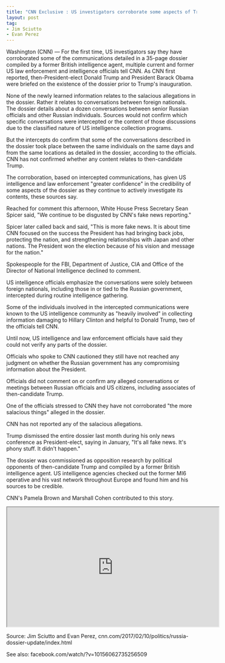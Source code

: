 ```yaml
---
title: "CNN Exclusive : US investigators corroborate some aspects of Trump Russia Dossier"
layout: post
tag:
- Jim Sciutto
- Evan Perez
---
```


Washington (CNN) — For the first time, US investigators say they have corroborated some of the communications detailed in a 35-page dossier compiled by a former British intelligence agent, multiple current and former US law enforcement and intelligence officials tell CNN. As CNN first reported, then-President-elect Donald Trump and President Barack Obama were briefed on the existence of the dossier prior to Trump's inauguration.

None of the newly learned information relates to the salacious allegations in the dossier. Rather it relates to conversations between foreign nationals. The dossier details about a dozen conversations between senior Russian officials and other Russian individuals. Sources would not confirm which specific conversations were intercepted or the content of those discussions due to the classified nature of US intelligence collection programs.

But the intercepts do confirm that some of the conversations described in the dossier took place between the same individuals on the same days and from the same locations as detailed in the dossier, according to the officials. CNN has not confirmed whether any content relates to then-candidate Trump.

The corroboration, based on intercepted communications, has given US intelligence and law enforcement "greater confidence" in the credibility of some aspects of the dossier as they continue to actively investigate its contents, these sources say.

Reached for comment this afternoon, White House Press Secretary Sean Spicer said, "We continue to be disgusted by CNN's fake news reporting."

Spicer later called back and said, "This is more fake news. It is about time CNN focused on the success the President has had bringing back jobs, protecting the nation, and strengthening relationships with Japan and other nations. The President won the election because of his vision and message for the nation."

Spokespeople for the FBI, Department of Justice, CIA and Office of the Director of National Intelligence declined to comment.

US intelligence officials emphasize the conversations were solely between foreign nationals, including those in or tied to the Russian government, intercepted during routine intelligence gathering.

Some of the individuals involved in the intercepted communications were known to the US intelligence community as "heavily involved" in collecting information damaging to Hillary Clinton and helpful to Donald Trump, two of the officials tell CNN.

Until now, US intelligence and law enforcement officials have said they could not verify any parts of the dossier.

Officials who spoke to CNN cautioned they still have not reached any judgment on whether the Russian government has any compromising information about the President.

Officials did not comment on or confirm any alleged conversations or meetings between Russian officials and US citizens, including associates of then-candidate Trump.

One of the officials stressed to CNN they have not corroborated "the more salacious things" alleged in the dossier.

CNN has not reported any of the salacious allegations.

Trump dismissed the entire dossier last month during his only news conference as President-elect, saying in January, "It's all fake news. It's phony stuff. It didn't happen."

The dossier was commissioned as opposition research by political opponents of then-candidate Trump and compiled by a former British intelligence agent. US intelligence agencies checked out the former MI6 operative and his vast network throughout Europe and found him and his sources to be credible.

CNN's Pamela Brown and Marshall Cohen contributed to this story.

<iframe width="560" height="315" src="https://www.youtube.com/embed/MmTBK4fnq04" title="CNN Exclusive: US investigators corroborate some aspects of Trump Russia Dossier"></iframe>

Source: Jim Sciutto and Evan Perez, cnn.com/2017/02/10/politics/russia-dossier-update/index.html

See also: facebook.com/watch/?v=10156062735256509
